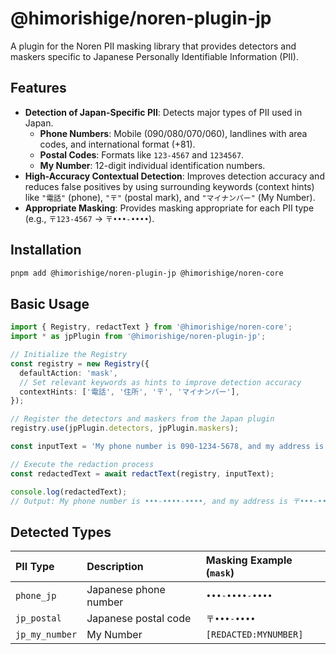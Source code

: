 # @himorishige/noren-plugin-jp

A plugin for the Noren PII masking library that provides detectors and maskers specific to Japanese Personally Identifiable Information (PII).

## Features

- **Detection of Japan-Specific PII**: Detects major types of PII used in Japan.
  - **Phone Numbers**: Mobile (090/080/070/060), landlines with area codes, and international format (+81).
  - **Postal Codes**: Formats like `123-4567` and `1234567`.
  - **My Number**: 12-digit individual identification numbers.
- **High-Accuracy Contextual Detection**: Improves detection accuracy and reduces false positives by using surrounding keywords (context hints) like `"電話"` (phone), `"〒"` (postal mark), and `"マイナンバー"` (My Number).
- **Appropriate Masking**: Provides masking appropriate for each PII type (e.g., `〒123-4567` → `〒•••-••••`).

## Installation

```sh
pnpm add @himorishige/noren-plugin-jp @himorishige/noren-core
```

## Basic Usage

```typescript
import { Registry, redactText } from '@himorishige/noren-core';
import * as jpPlugin from '@himorishige/noren-plugin-jp';

// Initialize the Registry
const registry = new Registry({
  defaultAction: 'mask',
  // Set relevant keywords as hints to improve detection accuracy
  contextHints: ['電話', '住所', '〒', 'マイナンバー'],
});

// Register the detectors and maskers from the Japan plugin
registry.use(jpPlugin.detectors, jpPlugin.maskers);

const inputText = 'My phone number is 090-1234-5678, and my address is 〒150-0001.';

// Execute the redaction process
const redactedText = await redactText(registry, inputText);

console.log(redactedText);
// Output: My phone number is •••-••••-••••, and my address is 〒•••-••••.
```

## Detected Types

| PII Type       | Description          | Masking Example (`mask`) |
| :------------- | :------------------- | :----------------------- |
| `phone_jp`     | Japanese phone number| `•••-••••-••••`          |
| `jp_postal`    | Japanese postal code | `〒•••-••••`             |
| `jp_my_number` | My Number            | `[REDACTED:MYNUMBER]`    |